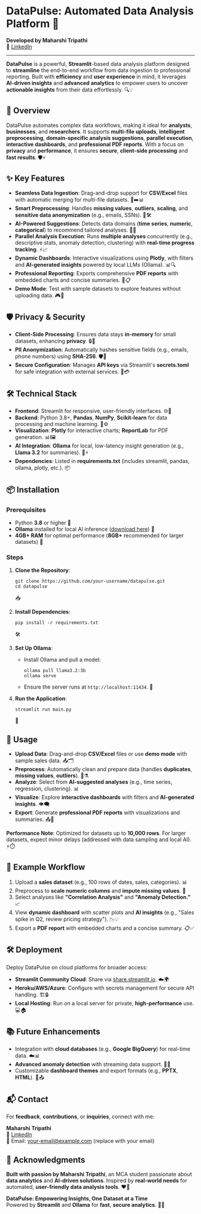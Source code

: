 # **DataPulse: Automated Data Analysis Platform** 🚀

**Developed by Maharshi Tripathi**  
👤 [LinkedIn](https://www.linkedin.com/in/maharshi-tripathi-26b64a222)  

---

**DataPulse** is a powerful, **Streamlit**-based data analysis platform designed to **streamline** the end-to-end workflow from data ingestion to professional reporting. Built with **efficiency** and **user experience** in mind, it leverages **AI-driven insights** and **advanced analytics** to empower users to uncover **actionable insights** from their data effortlessly. 🔍💡

## 🚀 **Overview**
DataPulse automates complex data workflows, making it ideal for **analysts**, **businesses**, and **researchers**. It supports **multi-file uploads**, **intelligent preprocessing**, **domain-specific analysis suggestions**, **parallel execution**, **interactive dashboards**, and **professional PDF reports**. With a focus on **privacy** and **performance**, it ensures **secure**, **client-side processing** and **fast results**. 🛡️⚡

## ✨ **Key Features**

- **Seamless Data Ingestion**: Drag-and-drop support for **CSV/Excel** files with automatic merging for multi-file datasets. 📁➡️📊
- **Smart Preprocessing**: Handles **missing values**, **outliers**, **scaling**, and **sensitive data anonymization** (e.g., emails, SSNs). 🔧🛠️
- **AI-Powered Suggestions**: Detects data domains (**time series**, **numeric**, **categorical**) to recommend tailored analyses. 🤖🎯
- **Parallel Analysis Execution**: Runs **multiple analyses** concurrently (e.g., descriptive stats, anomaly detection, clustering) with **real-time progress tracking**. ⚡📈
- **Dynamic Dashboards**: Interactive visualizations using **Plotly**, with filters and **AI-generated insights** powered by local LLMs (Ollama). 📊🔍
- **Professional Reporting**: Exports comprehensive **PDF reports** with embedded charts and concise summaries. 📄📋
- **Demo Mode**: Test with sample datasets to explore features without uploading data. 🎮🧪

## 🛡️ **Privacy & Security**

- **Client-Side Processing**: Ensures data stays **in-memory** for small datasets, enhancing **privacy**. 🔒💾
- **PII Anonymization**: Automatically hashes sensitive fields (e.g., emails, phone numbers) using **SHA-256**. 🛡️🔐
- **Secure Configuration**: Manages **API keys** via Streamlit's **secrets.toml** for safe integration with external services. 🔑💳

## 🛠️ **Technical Stack**

- **Frontend**: Streamlit for responsive, user-friendly interfaces. 🌐🎨
- **Backend**: Python 3.8+, **Pandas**, **NumPy**, **Scikit-learn** for data processing and machine learning. 🐍⚙️
- **Visualization**: **Plotly** for interactive charts; **ReportLab** for PDF generation. 📊🖼️
- **AI Integration**: **Ollama** for local, low-latency insight generation (e.g., **Llama 3.2** for summaries). 🤖⚡
- **Dependencies**: Listed in **requirements.txt** (includes streamlit, pandas, ollama, plotly, etc.). 📦

## 📦 **Installation**

### Prerequisites
- Python **3.8** or higher 🐍
- **Ollama** installed for local AI inference ([download here](https://ollama.ai)) 🤖
- **4GB+ RAM** for optimal performance (**8GB+** recommended for larger datasets) 💾

### Steps
1. **Clone the Repository**:
   ```
   git clone https://github.com/your-username/datapulse.git
   cd datapulse
   ```
   📥

2. **Install Dependencies**:
   ```
   pip install -r requirements.txt
   ```
   🛠️

3. **Set Up Ollama**:
   - Install Ollama and pull a model:
     ```
     ollama pull llama3.2:3b
     ollama serve
     ```
   - Ensure the server runs at `http://localhost:11434`.
     🚀

4. **Run the Application**:
   ```
   streamlit run main.py
   ```
   🎉

## 🚀 **Usage**

- **Upload Data**: Drag-and-drop **CSV/Excel** files or use **demo mode** with sample sales data. 📤🗂️
- **Preprocess**: Automatically clean and prepare data (handles **duplicates**, **missing values**, **outliers**). 🔄⚗️
- **Analyze**: Select from **AI-suggested analyses** (e.g., time series, regression, clustering). 📊
- **Visualize**: Explore **interactive dashboards** with filters and **AI-generated insights**. 👁️‍🗨️
- **Export**: Generate **professional PDF reports** with visualizations and summaries. 📤📄

**Performance Note**: Optimized for datasets up to **10,000 rows**. For larger datasets, expect minor delays (addressed with data sampling and local AI). ⚡⏱️

## 🌟 **Example Workflow**

1. Upload a **sales dataset** (e.g., 100 rows of dates, sales, categories). 📊
2. Preprocess to **scale numeric columns** and **impute missing values**. 🔄
3. Select analyses like **"Correlation Analysis"** and **"Anomaly Detection."** 📈
4. View **dynamic dashboard** with scatter plots and **AI insights** (e.g., "Sales spike in Q2, review pricing strategy"). 📉💡
5. Export a **PDF report** with embedded charts and a concise summary. 📋✅

## 🛠️ **Deployment**
Deploy DataPulse on cloud platforms for broader access:
- **Streamlit Community Cloud**: Share via [share.streamlit.io](https://share.streamlit.io). ☁️🌍
- **Heroku/AWS/Azure**: Configure with secrets management for secure API handling. 🏗️🔒
- **Local Hosting**: Run on a local server for private, **high-performance** use. 💻🏠

## 📚 **Future Enhancements**

- Integration with **cloud databases** (e.g., **Google BigQuery**) for real-time data. ☁️📊
- **Advanced anomaly detection** with streaming data support. 🚨📡
- Customizable **dashboard themes** and export formats (e.g., **PPTX**, **HTML**). 🎨📤

## 📬 **Contact**
For **feedback**, **contributions**, or **inquiries**, connect with me:  

**Maharshi Tripathi**  
👤 [LinkedIn](https://www.linkedin.com/in/maharshi-tripathi-26b64a222)  
📧 Email: [your-email@example.com](mailto:your-email@example.com) (replace with your email)  

## 🙏 **Acknowledgments**
**Built with passion by Maharshi Tripathi**, an MCA student passionate about **data analytics** and **AI-driven solutions**. Inspired by **real-world needs** for automated, **user-friendly data analysis tools**. ❤️🤝

**DataPulse: Empowering Insights, One Dataset at a Time**  
Powered by **Streamlit** and **Ollama** for **fast**, **secure analytics**. 🌟🚀
